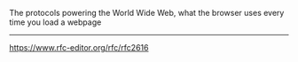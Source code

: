 The protocols powering the World Wide Web, what the browser uses every time you load a webpage

---
https://www.rfc-editor.org/rfc/rfc2616